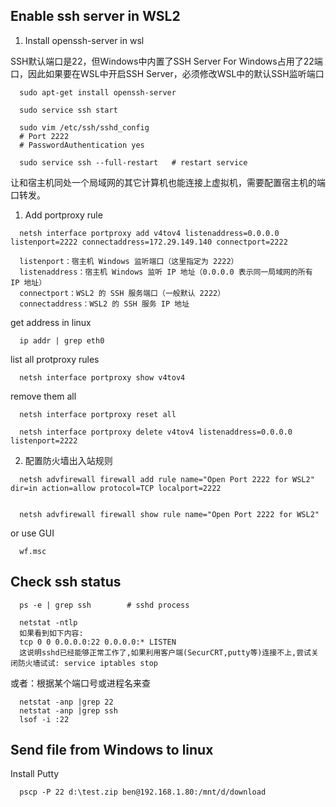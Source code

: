 ## Enable ssh server in WSL2

1. Install openssh-server in wsl

SSH默认端口是22，但Windows中内置了SSH Server For Windows占用了22端口，因此如果要在WSL中开启SSH Server，必须修改WSL中的默认SSH监听端口

```
  sudo apt-get install openssh-server

  sudo service ssh start

  sudo vim /etc/ssh/sshd_config    
  # Port 2222
  # PasswordAuthentication yes

  sudo service ssh --full-restart   # restart service
```




让和宿主机同处一个局域网的其它计算机也能连接上虚拟机，需要配置宿主机的端口转发。

1. Add portproxy rule

```
  netsh interface portproxy add v4tov4 listenaddress=0.0.0.0 listenport=2222 connectaddress=172.29.149.140 connectport=2222

  listenport：宿主机 Windows 监听端口（这里指定为 2222）
  listenaddress：宿主机 Windows 监听 IP 地址（0.0.0.0 表示同一局域网的所有 IP 地址）
  connectport：WSL2 的 SSH 服务端口（一般默认 2222）
  connectaddress：WSL2 的 SSH 服务 IP 地址
```
get address in linux
```
  ip addr | grep eth0
```

list all protproxy rules
```
  netsh interface portproxy show v4tov4
```
remove them all 
```
  netsh interface portproxy reset all

  netsh interface portproxy delete v4tov4 listenaddress=0.0.0.0 listenport=2222
```

2. 配置防火墙出入站规则
```
  netsh advfirewall firewall add rule name="Open Port 2222 for WSL2" dir=in action=allow protocol=TCP localport=2222


  netsh advfirewall firewall show rule name="Open Port 2222 for WSL2" 
``` 
or use GUI
```
  wf.msc
```

## Check ssh status
```
  ps -e | grep ssh        # sshd process

  netstat -ntlp
  如果看到如下内容:
  tcp 0 0 0.0.0.0:22 0.0.0.0:* LISTEN
  这说明sshd已经能够正常工作了,如果利用客户端(SecurCRT,putty等)连接不上,尝试关闭防火墙试试: service iptables stop
```
或者：根据某个端口号或进程名来查

```
  netstat -anp |grep 22
  netstat -anp |grep ssh
  lsof -i :22
```

## Send file from Windows to linux

Install Putty
```
  pscp -P 22 d:\test.zip ben@192.168.1.80:/mnt/d/download
```